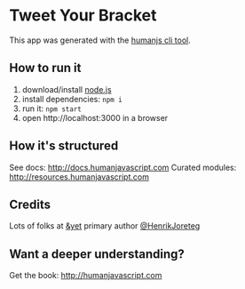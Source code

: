 # Tweet Your Bracket

This app was generated with the [humanjs cli tool](http://docs.humanjavascript.com).

## How to run it

1. download/install [node.js](http://nodejs.org/)
1. install dependencies: `npm i`
1. run it: `npm start`
1. open http://localhost:3000 in a browser

## How it's structured

See docs: http://docs.humanjavascript.com
Curated modules: http://resources.humanjavascript.com

## Credits

Lots of folks at [&yet](http://andyet.com) primary author [@HenrikJoreteg](http://twitter.com/henrikjoreteg)

## Want a deeper understanding?

Get the book: http://humanjavascript.com
